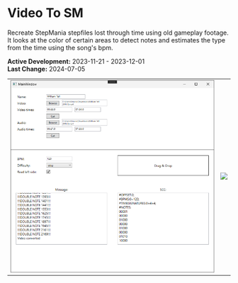# Video To SM
Recreate StepMania stepfiles lost through time using old gameplay footage. It looks at the color of certain areas to detect notes and estimates the type from the time using the song's bpm.

**Active Development:** 2023-11-21 - 2023-12-01<br>
**Last Change:** 2024-07-05<br>

| | |
| :---: | :---: |
| ![](/Screenshots/1-Main_Window.png) | ![](/Screenshots/.png) |
 
